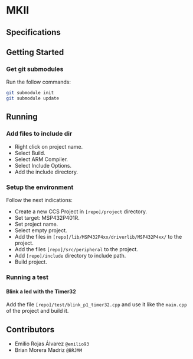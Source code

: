 # MKII

## Specifications

## Getting Started

### Get git submodules
Run the follow commands:
```bash
git submodule init
git submodule update
```

## Running
### Add files to include dir
- Right click on project name.
- Select Build.
- Select ARM Compiler.
- Select Include Options.
- Add the include directory.

### Setup the environment
Follow the next indications:

- Create a new CCS Project in `[repo]/project` directory.
- Set target: MSP432P401R.
- Set project name.
- Select empty project.
- Add the files in `[repo]/lib/MSP432P4xx/driverlib/MSP432P4xx/` to the project.
- Add the files `[repo]/src/peripheral` to the project.
- Add `[repo]/include` directory to include path.
- Build project.

### Running a test
#### Blink a led with the Timer32
Add the file `[repo]/test/blink_p1_timer32.cpp` and use it like the `main.cpp`
of the project and build it.

## Contributors
- Emilio Rojas Álvarez `@emilio93`
- Brian Morera Madriz `@BRJMM`